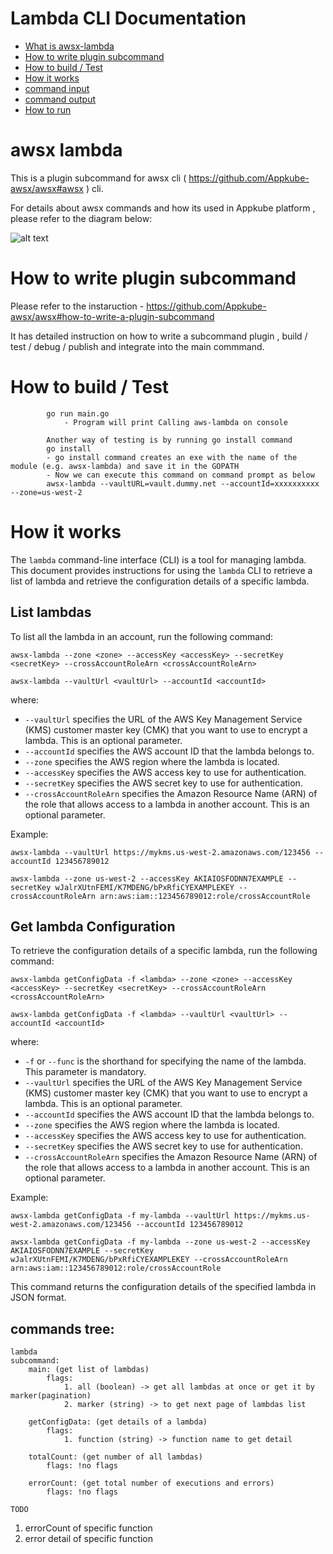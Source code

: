 # Lambda CLI Documentation

- [What is awsx-lambda](#awsx-lambda)
- [How to write plugin subcommand](#how-to-write-plugin-subcommand)
- [How to build / Test](#how-to-build--test)
- [How it works](#How-it-works)
- [command input](#command-input)
- [command output](#command-output)
- [How to run ](#how-to-run)

# awsx lambda
This is a plugin subcommand for awsx cli ( https://github.com/Appkube-awsx/awsx#awsx ) cli.

For details about awsx commands and how its used in Appkube platform , please refer to the diagram below:

![alt text](https://raw.githubusercontent.com/AppkubeCloud/appkube-architectures/main/LayeredArchitecture.svg)


# How to write plugin subcommand 
Please refer to the instaruction -
https://github.com/Appkube-awsx/awsx#how-to-write-a-plugin-subcommand

It has detailed instruction on how to write a subcommand plugin , build / test / debug  / publish and integrate into the main commmand.

# How to build / Test
            go run main.go
                - Program will print Calling aws-lambda on console 

            Another way of testing is by running go install command
            go install
            - go install command creates an exe with the name of the module (e.g. awsx-lambda) and save it in the GOPATH
            - Now we can execute this command on command prompt as below
            awsx-lambda --vaultURL=vault.dummy.net --accountId=xxxxxxxxxx --zone=us-west-2


# How it works

The `lambda` command-line interface (CLI) is a tool for managing lambda. This document provides instructions for using the `lambda` CLI to retrieve a list of lambda and retrieve the configuration details of a specific lambda.

## List lambdas

To list all the lambda in an account, run the following command:

    awsx-lambda --zone <zone> --accessKey <accessKey> --secretKey <secretKey> --crossAccountRoleArn <crossAccountRoleArn>
  
    awsx-lambda --vaultUrl <vaultUrl> --accountId <accountId> 


where:
- `--vaultUrl` specifies the URL of the AWS Key Management Service (KMS) customer master key (CMK) that you want to use to encrypt a lambda. This is an optional parameter. 
- `--accountId` specifies the AWS account ID that the lambda belongs to.
- `--zone` specifies the AWS region where the lambda is located.
- `--accessKey` specifies the AWS access key to use for authentication.
- `--secretKey` specifies the AWS secret key to use for authentication.
- `--crossAccountRoleArn` specifies the Amazon Resource Name (ARN) of the role that allows access to a lambda in another account. This is an optional parameter.

Example:

    awsx-lambda --vaultUrl https://mykms.us-west-2.amazonaws.com/123456 --accountId 123456789012 
  
    awsx-lambda --zone us-west-2 --accessKey AKIAIOSFODNN7EXAMPLE --secretKey wJalrXUtnFEMI/K7MDENG/bPxRfiCYEXAMPLEKEY --crossAccountRoleArn arn:aws:iam::123456789012:role/crossAccountRole

## Get lambda Configuration

To retrieve the configuration details of a specific lambda, run the following command:

    awsx-lambda getConfigData -f <lambda> --zone <zone> --accessKey <accessKey> --secretKey <secretKey> --crossAccountRoleArn <crossAccountRoleArn>
   
    awsx-lambda getConfigData -f <lambda> --vaultUrl <vaultUrl> --accountId <accountId> 

where:
- `-f` or `--func` is the shorthand for specifying the name of the lambda. This parameter is mandatory.
- `--vaultUrl` specifies the URL of the AWS Key Management Service (KMS) customer master key (CMK) that you want to use to encrypt a lambda. This is an optional parameter. 
- `--accountId` specifies the AWS account ID that the lambda belongs to.
- `--zone` specifies the AWS region where the lambda is located.
- `--accessKey` specifies the AWS access key to use for authentication.
- `--secretKey` specifies the AWS secret key to use for authentication.
- `--crossAccountRoleArn` specifies the Amazon Resource Name (ARN) of the role that allows access to a lambda in another account. This is an optional parameter.

Example:

    awsx-lambda getConfigData -f my-lambda --vaultUrl https://mykms.us-west-2.amazonaws.com/123456 --accountId 123456789012 
 
    awsx-lambda getConfigData -f my-lambda --zone us-west-2 --accessKey AKIAIOSFODNN7EXAMPLE --secretKey wJalrXUtnFEMI/K7MDENG/bPxRfiCYEXAMPLEKEY --crossAccountRoleArn arn:aws:iam::123456789012:role/crossAccountRole

This command returns the configuration details of the specified lambda in JSON format.


## commands tree:
    lambda
    subcommand:
        main: (get list of lambdas)
            flags:
                1. all (boolean) -> get all lambdas at once or get it by marker(pagination)
                2. marker (string) -> to get next page of lambdas list

        getConfigData: (get details of a lambda)
            flags:
                1. function (string) -> function name to get detail

        totalCount: (get number of all lambdas)
            flags: !no flags

        errorCount: (get total number of executions and errors)
            flags: !no flags




```TODO```
1. errorCount of specific function
2. error detail of specific function